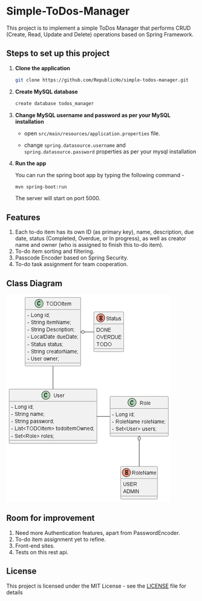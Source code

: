 # Simple-ToDos-Manager

This project is to implement a simple ToDos Manager that 
performs CRUD (Create, Read, Update and Delete) operations 
based on Spring Framework. 

## Steps to set up this project
1. **Clone the application**

   ```bash
   git clone https://github.com/RepublicHo/simple-todos-manager.git
   ```
   
2. **Create MySQL database**

   ```bash
   create database todos_manager
   ```
3. **Change MySQL username and password as per your MySQL installation**

    + open `src/main/resources/application.properties` file.

    + change `spring.datasource.username` and `spring.datasource.password` properties as per your mysql installation

4. **Run the app**

   You can run the spring boot app by typing the following command -

   ```bash
   mvn spring-boot:run
   ```

   The server will start on port 5000.

## Features
1. Each to-do item has its own ID (as primary key), name, description, due date, status (Completed, Overdue, or In progress), as well as creator name and owner (who is assigned to finish this to-do item).
2. To-do item sorting and filtering. 
3. Passcode Encoder based on Spring Security. 
4. To-do task assignment for team cooperation. 

## Class Diagram

![diagram](/src/main/java/com/example/simpletodosmanager/uml/ModelDiagram.png)


## Room for improvement

1. Need more Authentication features, apart from PasswordEncoder.
2. To-do item assignment yet to refine. 
3. Front-end sites. 
4. Tests on this rest api. 

## License

This project is licensed under the MIT License - see the [LICENSE](LICENSE) file for details